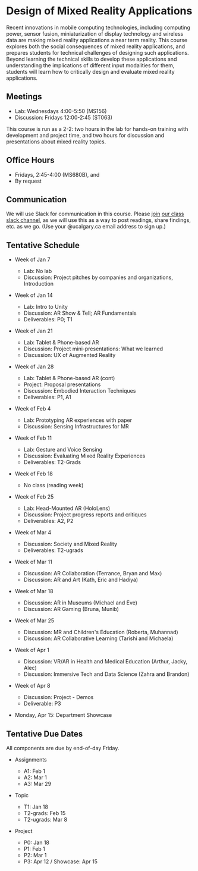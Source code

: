 # Design of Mixed Reality Applications

Recent innovations in mobile computing technologies, including computing power, sensor fusion, miniaturization of display technology and wireless data are making mixed reality applications a near term reality. This course explores both the social consequences of mixed reality applications, and prepares students for technical challenges of designing such applications. Beyond learning the technical skills to develop these applications and understanding the implications of different input modalities for them, students will learn how to critically design and evaluate mixed reality applications.

## Meetings
* Lab: Wednesdays 4:00-5:50 (MS156)
* Discussion: Fridays 12:00-2:45 (ST063)

This course is run as a 2-2: two hours in the lab for hands-on training with development and project time, and two hours for discussion and presentations about mixed reality topics.

## Office Hours
* Fridays, 2:45-4:00 (MS680B), and
* By request

## Communication

We will use Slack for communication in this course. Please [join](https://join.slack.com/t/cpscmixedreal-8e84362/signup) [our class slack channel](http://cpscmixedreal-8e84362.slack.com), as we will use this as a way to post readings, share findings, etc. as we go. (Use your @ucalgary.ca email address to sign up.)

## Tentative Schedule

* Week of Jan 7
    * Lab: No lab
    * Discussion: Project pitches by companies and organizations, Introduction

* Week of Jan 14
	* Lab: Intro to Unity
	* Discussion: AR Show & Tell; AR Fundamentals
	* Deliverables: P0; T1

* Week of Jan 21
	* Lab: Tablet & Phone-based AR
	* Discussion: Project mini-presentations: What we learned
	* Discussion: UX of Augmented Reality

* Week of Jan 28
	* Lab: Tablet & Phone-based AR (cont)
	* Project: Proposal presentations
	* Discussion: Embodied Interaction Techniques
	* Deliverables: P1, A1

* Week of Feb 4
	* Lab: Prototyping AR experiences with paper
	* Discussion: Sensing Infrastructures for MR

* Week of Feb 11
	* Lab: Gesture and Voice Sensing
	* Discussion: Evaluating Mixed Reality Experiences
	* Deliverables: T2-Grads

* Week of Feb 18
	* No class (reading week)

* Week of Feb 25
	* Lab: Head-Mounted AR (HoloLens)
	* Discussion: Project progress reports and critiques
	* Deliverables: A2, P2

* Week of Mar 4
	* Discussion: Society and Mixed Reality
	* Deliverables: T2-ugrads

* Week of Mar 11
	* Discussion: AR Collaboration (Terrance, Bryan and Max)
	* Discussion: AR and Art (Kath, Eric and Hadiya)

* Week of Mar 18
	* Discussion: AR in Museums (Michael and Eve)
	* Discussion: AR Gaming (Bruna, Munib)

* Week of Mar 25
	* Discussion: MR and Children's Education (Roberta, Muhannad)
	* Discussion: AR Collaborative Learning (Tarishi and Michaela)

* Week of Apr 1
	* Discussion: VR/AR in Health and Medical Education (Arthur, Jacky, Alec)
	* Discussion: Immersive Tech and Data Science (Zahra and Brandon)

* Week of Apr 8
	* Discussion: Project - Demos
	* Deliverable: P3

* Monday, Apr 15: Department Showcase

## Tentative Due Dates

All components are due by end-of-day Friday.

* Assignments
	* A1: Feb 1
	* A2: Mar 1
	* A3: Mar 29

* Topic
	* T1: Jan 18
	* T2-grads: Feb 15
	* T2-ugrads: Mar 8

* Project
	* P0: Jan 18
	* P1: Feb 1
	* P2: Mar 1
	* P3: Apr 12 / Showcase: Apr 15

